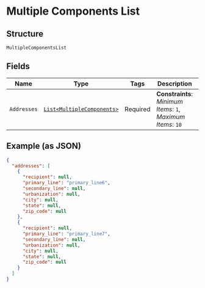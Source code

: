 
# Multiple Components List

## Structure

`MultipleComponentsList`

## Fields

| Name | Type | Tags | Description | Getter | Setter |
|  --- | --- | --- | --- | --- | --- |
| `Addresses` | [`List<MultipleComponents>`](/doc/models/multiple-components.md) | Required | **Constraints**: *Minimum Items*: `1`, *Maximum Items*: `10` | List<MultipleComponents> getAddresses() | setAddresses(List<MultipleComponents> addresses) |

## Example (as JSON)

```json
{
  "addresses": [
    {
      "recipient": null,
      "primary_line": "primary_line6",
      "secondary_line": null,
      "urbanization": null,
      "city": null,
      "state": null,
      "zip_code": null
    },
    {
      "recipient": null,
      "primary_line": "primary_line7",
      "secondary_line": null,
      "urbanization": null,
      "city": null,
      "state": null,
      "zip_code": null
    }
  ]
}
```

